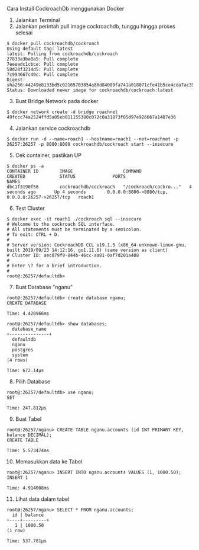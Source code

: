 Cara Install CockroachDb menggunakan Docker

1. Jalankan Terminal
2. Jalankan perintah pull image cockroachdb, tunggu hingga proses selesai
```
$ docker pull cockroachdb/cockroach
Using default tag: latest
latest: Pulling from cockroachdb/cockroach
27833a3ba0a5: Pull complete
7eeeadc1cbce: Pull complete
58d28f3214d5: Pull complete
7c994667c40c: Pull complete
Digest: sha256:44249e8133bd5c02165703854a86d84089fa741a018071cfe41b5ce4cda7ac39
Status: Downloaded newer image for cockroachdb/cockroach:latest
```
3. Buat Bridge Network pada docker
```
$ docker network create -d bridge roachnet
49fccc74a2524ffd5a05eb011155380c072c0a31873f05d97e926667a1487e36
```
4. Jalankan service cockroachdb
```
$ docker run -d --name=roach1 --hostname=roach1 --net=roachnet -p 26257:26257 -p 8080:8080 cockroachdb/cockroach start --insecure
```
5. Cek container, pastikan UP
```
$ docker ps -a
CONTAINER ID        IMAGE                   COMMAND                  CREATED             STATUS              PORTS                                              NAMES
dbc1f3190f58        cockroachdb/cockroach   "/cockroach/cockro..."   4 seconds ago       Up 4 seconds        0.0.0.0:8080->8080/tcp, 0.0.0.0:26257->26257/tcp   roach1
```
6. Test Cluster
```
$ docker exec -it roach1 ./cockroach sql --insecure
# Welcome to the cockroach SQL interface.
# All statements must be terminated by a semicolon.
# To exit: CTRL + D.
#
# Server version: CockroachDB CCL v19.1.5 (x86_64-unknown-linux-gnu, built 2019/09/23 14:12:16, go1.11.6) (same version as client)
# Cluster ID: aec879f9-844b-46cc-aa81-0af7d201a408
#
# Enter \? for a brief introduction.
#
root@:26257/defaultdb>
```
7. Buat Database "nganu"
```
root@:26257/defaultdb> create database nganu;
CREATE DATABASE

Time: 4.420966ms

root@:26257/defaultdb> show databases;
  database_name
+---------------+
  defaultdb
  nganu
  postgres
  system
(4 rows)

Time: 672.14µs
```
8. Pilih Database
```
root@:26257/defaultdb> use nganu;
SET

Time: 247.812µs
```
9. Buat Tabel
```
root@:26257/nganu> CREATE TABLE nganu.accounts (id INT PRIMARY KEY, balance DECIMAL);
CREATE TABLE

Time: 5.573474ms
```
10. Memasukkan data ke Tabel
```
root@:26257/nganu> INSERT INTO nganu.accounts VALUES (1, 1000.50);
INSERT 1

Time: 4.914008ms
```
11. Lihat data dalam tabel
```
root@:26257/nganu> SELECT * FROM nganu.accounts;
  id | balance
+----+---------+
   1 | 1000.50
(1 row)

Time: 537.781µs
```
